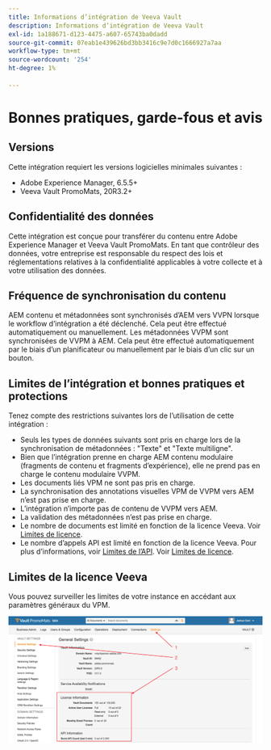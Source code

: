 ```yaml
---
title: Informations d’intégration de Veeva Vault
description: Informations d’intégration de Veeva Vault
exl-id: 1a188671-d123-4475-a607-65743ba0dadd
source-git-commit: 07eab1e439626bd3bb3416c9e7d0c1666927a7aa
workflow-type: tm+mt
source-wordcount: '254'
ht-degree: 1%

---
```


# Bonnes pratiques, garde-fous et avis

## Versions

Cette intégration requiert les versions logicielles minimales suivantes :

* Adobe Experience Manager, 6.5.5+
* Veeva Vault PromoMats, 20R3.2+

## Confidentialité des données

Cette intégration est conçue pour transférer du contenu entre Adobe Experience Manager et Veeva Vault PromoMats. En tant que contrôleur des données, votre entreprise est responsable du respect des lois et réglementations relatives à la confidentialité applicables à votre collecte et à votre utilisation des données.

## Fréquence de synchronisation du contenu

AEM contenu et métadonnées sont synchronisés d’AEM vers VVPN lorsque le workflow d’intégration a été déclenché. Cela peut être effectué automatiquement ou manuellement. Les métadonnées VVPM sont synchronisées de VVPM à AEM. Cela peut être effectué automatiquement par le biais d’un planificateur ou manuellement par le biais d’un clic sur un bouton.

## Limites de l’intégration et bonnes pratiques et protections

Tenez compte des restrictions suivantes lors de l’utilisation de cette intégration :

* Seuls les types de données suivants sont pris en charge lors de la synchronisation de métadonnées : &quot;Texte&quot; et &quot;Texte multiligne&quot;.
* Bien que l’intégration prenne en charge AEM contenu modulaire (fragments de contenu et fragments d’expérience), elle ne prend pas en charge le contenu modulaire VVPM.
* Les documents liés VPM ne sont pas pris en charge.
* La synchronisation des annotations visuelles VPM de VVPM vers AEM n’est pas prise en charge.
* L’intégration n’importe pas de contenu de VVPM vers AEM.
* La validation des métadonnées n’est pas prise en charge.
* Le nombre de documents est limité en fonction de la licence Veeva. Voir [Limites de licence](#veeva-license-limitations).
* Le nombre d’appels API est limité en fonction de la licence Veeva. Pour plus d’informations, voir [Limites de l’API](https://developer.veevavault.com/docs/#what-are-rate-limits). Voir [Limites de licence](#veeva-license-limitations).

## Limites de la licence Veeva

Vous pouvez surveiller les limites de votre instance en accédant aux paramètres généraux du VPM.

![Limites de Veeva](assets/veeva-limits.png)
